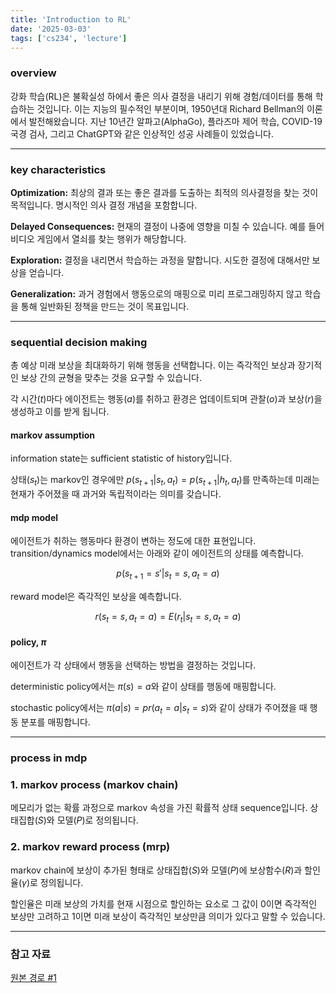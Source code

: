 ```yaml
---
title: 'Introduction to RL'
date: '2025-03-03'
tags: ['cs234', 'lecture']
---
```


### overview

강화 학습(RL)은 불확실성 하에서 좋은 의사 결정을 내리기 위해 경험/데이터를 통해 학습하는 것입니다. 이는 지능의 필수적인 부분이며, 1950년대 Richard Bellman의 이론에서 발전해왔습니다. 지난 10년간 알파고(AlphaGo), 플라즈마 제어 학습, COVID-19 국경 검사, 그리고 ChatGPT와 같은 인상적인 성공 사례들이 있었습니다.

---

### key characteristics

__Optimization:__ 최상의 결과 또는 좋은 결과를 도출하는 최적의 의사결정을 찾는 것이 목적입니다. 명시적인 의사 결정 개념을 포함합니다.

__Delayed Consequences:__ 현재의 결정이 나중에 영향을 미칠 수 있습니다. 예를 들어 비디오 게임에서 열쇠를 찾는 행위가 해당합니다.

__Exploration:__ 결정을 내리면서 학습하는 과정을 말합니다. 시도한 결정에 대해서만 보상을 얻습니다.

__Generalization:__ 과거 경험에서 행동으로의 매핑으로 미리 프로그래밍하지 않고 학습을 통해 일반화된 정책을 만드는 것이 목표입니다.

---

### sequential decision making

총 예상 미래 보상을 최대화하기 위해 행동을 선택합니다. 이는 즉각적인 보상과 장기적인 보상 간의 균형을 맞추는 것을 요구할 수 있습니다.

각 시간($t$)마다 에이전트는 행동($a$)를 취하고 환경은 업데이트되며 관찰($o$)과 보상($r$)을 생성하고 이를 받게 됩니다.

#### markov assumption

information state는 sufficient statistic of history입니다.

상태($s_t$)는 markov인 경우에만 $p(s_{t+1}|s_t, a_t)=p(s_{t+1}|h_t, a_t)$를 만족하는데 미래는 현재가 주어졌을 때 과거와 독립적이라는 의미를 갖습니다.

#### mdp model

에이전트가 취하는 행동마다 환경이 변하는 정도에 대한 표현입니다. transition/dynamics model에서는 아래와 같이 에이전트의 상태를 예측합니다.

$$
p(s_{t+1}=s'|s_t=s, a_t=a)
$$

reward model은 즉각적인 보상을 예측합니다.

$$
r(s_t=s, a_t=a)=E(r_t|s_t=s, a_t=a)
$$

#### policy, $\pi$

에이전트가 각 상태에서 행동을 선택하는 방법을 결정하는 것입니다.

deterministic policy에서는 $\pi(s)=a$와 같이 상태를 행동에 매핑합니다.

stochastic policy에서는 $\pi(a|s)=pr(a_t=a|s_t=s)$와 같이 상태가 주어졌을 때 행동 분포를 매핑합니다.

---

### process in mdp

### 1. markov process (markov chain)

메모리가 없는 확률 과정으로 markov 속성을 가진 확률적 상태 sequence입니다. 상태집합($S$)와 모델($P$)로 정의됩니다.

### 2. markov reward process (mrp)

markov chain에 보상이 추가된 형태로 상태집합($S$)와 모델($P$)에 보상함수($R$)과 할인율($\gamma$)로 정의됩니다.

할인율은 미래 보상의 가치를 현재 시점으로 할인하는 요소로 그 값이 0이면 즉각적인 보상만 고려하고 1이면 미래 보상이 즉각적인 보상만큼 의미가 있다고 말할 수 있습니다.

---

### 참고 자료

[원본 경로 #1](https://youtu.be/WsvFL-LjA6U?si=w6AiGLSlL14bTJ_a)



